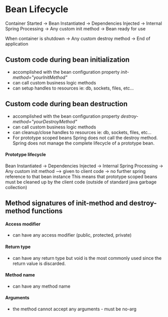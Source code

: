 # Bean Lifecycle

Container Started -> Bean Instantiated -> Dependencies Injected -> Internal Spring Processing -> Any custom init method -> Bean ready for use

When container is shutdown -> Any custom destroy method -> End of application


## Custom code during bean initialization
- accomplished with the bean configuration property *init-method="yourInitMethod"*
- can call custom business logic methods
- can setup handles to resources ie: db, sockets, files, etc...

## Custom code during bean destruction
- accomplished with the bean configuration property *destroy-method="yourDestroyMethod"*
- can call custom business logic methods
- can cleanup/close handles to resources ie: db, sockets, files, etc...
- For prototype scoped beans Spring does not call the destroy method. Spring does not manage the complete lifecycle of a
  prototype bean.
  
#### Prototype lifecycle
Bean Instantiated -> Dependencies Injected -> Internal Spring Processing -> Any custom init method --> given to client code 
-> no further spring reference to that bean instance
This means that prototype scoped beans must be cleaned up by the client code (outside of standard java garbage collection)

## Method signatures of init-method and destroy-method functions
#### Access modifier
- can have any access modifier (public, protected, private)

#### Return type
- can have any return type but void is the most commonly used since the return value is discarded.

#### Method name
- can have any method name

#### Arguments
- the method cannot accept any arguments - must be no-arg